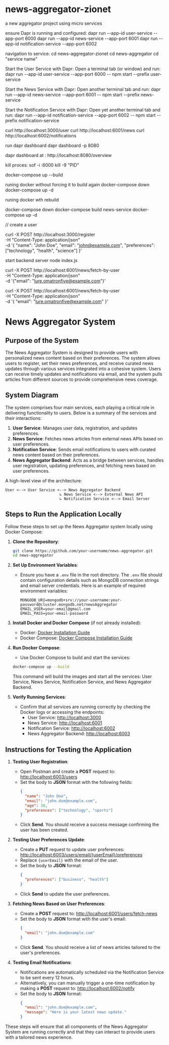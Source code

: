 # news-aggregator-zionet
a new aggregator project using micro services 

ensure Dapr is running and configured:
dapr run --app-id user-service --app-port 6000
dapr run --app-id news-service --app-port 6001
dapr run --app-id notification-service --app-port 6002

navigation to service: 
cd news-aggregator-zionet
cd news-aggregator
cd "service name" 



Start the User Service with Dapr: Open a terminal tab (or window) and run:
dapr run --app-id user-service --app-port 6000 -- npm start --prefix user-service


Start the News Service with Dapr: Open another terminal tab and run:
dapr run --app-id news-service --app-port 6001 -- npm start --prefix news-service


Start the Notification Service with Dapr: Open yet another terminal tab and run:
dapr run --app-id notification-service --app-port 6002 -- npm start --prefix notification-service







curl http://localhost:3000/user
curl http://localhost:6001/news
curl http://localhost:6002/notifications


run dapr dashboard
dapr dashboard -p 8080

dapr dashboard at :
http://localhost:8080/overview


kill proces: 
sof -i :6000
kill -9 "PID"



docker-compose up --build

runing docker without forcing it to build again 
docker-compose down
docker-compose up -d

runing docker wth rebuild 

docker-compose down
docker-compose build news-service
docker-compose up -d





// create a user 

curl -X POST http://localhost:3000/register \
     -H "Content-Type: application/json" \
     -d '{
           "name": "John Doe",
           "email": "john@example.com",
           "preferences": ["technology", "health", "science"]
         }'



start backend server 
node index.js


curl -X POST http://localhost:6001/news/fetch-by-user \
-H "Content-Type: application/json" \
-d '{"email": "lure.omatronfive@example.com"}'


curl -X POST http://localhost:6001/news/fetch-by-user \
-H "Content-Type: application/json" \
-d '{
    "email": "lure.omatronfive@example.com"
}'







# News Aggregator System

## Purpose of the System

The News Aggregator System is designed to provide users with personalized news content based on their preferences. The system allows users to register, set their news preferences, and receive curated news updates through various services integrated into a cohesive system. Users can receive timely updates and notifications via email, and the system pulls articles from different sources to provide comprehensive news coverage.

## System Diagram

The system comprises four main services, each playing a critical role in delivering functionality to users. Below is a summary of the services and their interactions:

1. **User Service**: Manages user data, registration, and updates preferences.
2. **News Service**: Fetches news articles from external news APIs based on user preferences.
3. **Notification Service**: Sends email notifications to users with curated news content based on their preferences.
4. **News Aggregator Backend**: Acts as a bridge between services, handles user registration, updating preferences, and fetching news based on user preferences.

A high-level view of the architecture:

```
User <--> User Service <--> News Aggregator Backend
                        ↳ News Service <--> External News API
                        ↳ Notification Service <--> Email Server
```

## Steps to Run the Application Locally

Follow these steps to set up the News Aggregator system locally using Docker Compose:

1. **Clone the Repository**:
   
   ```bash
   git clone https://github.com/your-username/news-aggregator.git
   cd news-aggregator
   ```

2. **Set Up Environment Variables**:
   - Ensure you have a `.env` file in the root directory. The `.env` file should contain configuration details such as MongoDB connection strings and email server credentials. Here is an example of required environment variables:
     
     ```
     MONGODB_URI=mongodb+srv://your-username:your-password@cluster.mongodb.net/newsAggregator
     EMAIL_USER=your-email@gmail.com
     EMAIL_PASS=your-email-password
     ```

3. **Install Docker and Docker Compose** (if not already installed):
   - Docker: [Docker Installation Guide](https://docs.docker.com/get-docker/)
   - Docker Compose: [Docker Compose Installation Guide](https://docs.docker.com/compose/install/)


4. **Run Docker Compose**:
   - Use Docker Compose to build and start the services:
   
   ```bash
   docker-compose up --build
   ```
   This command will build the images and start all the services: User Service, News Service, Notification Service, and News Aggregator Backend.

5. **Verify Running Services**:
   - Confirm that all services are running correctly by checking the Docker logs or accessing the endpoints:
     - User Service: [http://localhost:3000](http://localhost:3000)
     - News Service: [http://localhost:6001](http://localhost:6001)
     - Notification Service: [http://localhost:6002](http://localhost:6002)
     - News Aggregator Backend: [http://localhost:6003](http://localhost:6003)

## Instructions for Testing the Application

1. **Testing User Registration**:
   - Open Postman and create a **POST** request to: [http://localhost:6003/users](http://localhost:6003/users)
   - Set the body to **JSON** format with the following fields:
     ```json
     {
       "name": "John Doe",
       "email": "john.doe@example.com",
       "age": 30,
       "preferences": ["technology", "sports"]
     }
     ```
   - Click **Send**. You should receive a success message confirming the user has been created.

2. **Testing User Preferences Update**:
   - Create a **PUT** request to update user preferences: [http://localhost:6003/users/email/{userEmail}/preferences](http://localhost:6003/users/email/{userEmail}/preferences)
   - Replace `{userEmail}` with the email of the user.
   - Set the body to **JSON** format:
     ```json
     {
       "preferences": ["business", "health"]
     }
     ```
   - Click **Send** to update the user preferences.

3. **Fetching News Based on User Preferences**:
   - Create a **POST** request to: [http://localhost:6001/users/fetch-news](http://localhost:6001/users/fetch-news)
   - Set the body to **JSON** format with the user's email:
     ```json
     {
       "email": "john.doe@example.com"
     }
     ```
   - Click **Send**. You should receive a list of news articles tailored to the user's preferences.

4. **Testing Email Notifications**:
   - Notifications are automatically scheduled via the Notification Service to be sent every 12 hours.
   - Alternatively, you can manually trigger a one-time notification by making a **POST** request to: [http://localhost:6002/notify](http://localhost:6002/notify)
   - Set the body to **JSON** format:
     ```json
     {
       "email": "john.doe@example.com",
       "message": "Here is your latest news update."
     }
     ```

These steps will ensure that all components of the News Aggregator System are running correctly and that they can interact to provide users with a tailored news experience.

